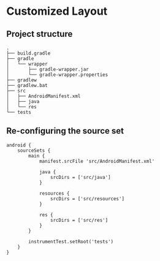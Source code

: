 # Customized Layout

## Project structure

    .
    ├── build.gradle
    ├── gradle
    │   └── wrapper
    │       ├── gradle-wrapper.jar
    │       └── gradle-wrapper.properties
    ├── gradlew
    ├── gradlew.bat
    ├── src
    │   ├── AndroidManifest.xml
    │   ├── java
    │   └── res
    └── tests
    
## Re-configuring the source set

    android {    
        sourceSets {
            main {
                manifest.srcFile 'src/AndroidManifest.xml'

                java {
                    srcDirs = ['src/java']
                }

                resources {
                    srcDirs = ['src/resources']
                }

                res {
                    srcDirs = ['src/res'] 
                }
            }
        
            instrumentTest.setRoot('tests')
        }
    }
